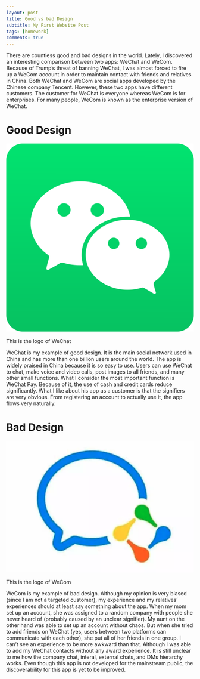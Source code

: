 ```yaml
---
layout: post
title: Good vs bad Design
subtitle: My First Website Post
tags: [homework]
comments: true
---
```


There are countless good and bad designs in the world. Lately, I discovered an interesting comparison between two apps: WeChat and WeCom. Because of Trump’s threat of banning WeChat, I was almost forced to fire up a WeCom account in order to maintain contact with friends and relatives in China. Both WeChat and WeCom are social apps developed by the Chinese company Tencent. However, these two apps have different customers. The customer for WeChat is everyone whereas WeCom is for enterprises. For many people, WeCom is known as the enterprise version of WeChat. 

# Good Design

![WeChat](/assets/img/wechat.png)

This is the logo of WeChat

WeChat is my example of good design. It is the main social network used in China and has more than one billion users around the world. The app is widely praised in China because it is so easy to use. Users can use WeChat to chat, make voice and video calls, post images to all friends, and many other small functions. What I consider the most important function is WeChat Pay. Because of it, the use of cash and credit cards reduce significantly. What I like about his app as a customer is that the signifiers are very obvious. From registering an account to actually use it, the app flows very naturally. 

# Bad Design

![WeCom](/assets/img/wecom.png)

This is the logo of WeCom

WeCom is my example of bad design. Although my opinion is very biased (since I am not a targeted customer), my experience and my relatives’ experiences should at least say something about the app. When my mom set up an account, she was assigned to a random company with people she never heard of (probably caused by an unclear signifier). My aunt on the other hand was able to set up an account without chaos. But when she tried to add friends on WeChat (yes, users between two platforms can communicate with each other), she put all of her friends in one group. I can’t see an experience to be more awkward than that. Although I was able to add my WeChat contacts without any award experience. It is still unclear to me how the company chat, interal, external chats, and DMs hierarchy works. Even though this app is not developed for the mainstream public, the discoverability for this app is yet to be improved. 

